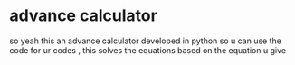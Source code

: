 # advance calculator
so yeah this an advance calculator developed in python so u can use the code for ur codes , this solves the equations based on the equation u give 
